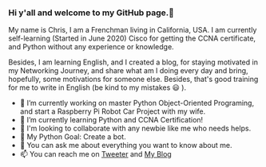 ### Hi y'all and welcome to my GitHub page.👋

My name is Chris, I am a Frenchman living in California, USA. 
I am currently self-learning (Started in June 2020) Cisco for getting the CCNA certificate, and Python without any experience or knowledge.

Besides, I am learning English, and I created a blog, for staying motivated in my Networking Journey, and share what am I doing every day and bring, hopefully, some motivations for someone else.
Besides, that's good training for me to write in English (be kind to my mistakes 😃 ).

- 🔭 I’m currently working on master Python Object-Oriented Programing, and start a Raspberry Pi Robot Car Project with my wife.
- 🌱 I’m currently learning Python and CCNA Certification!
- 👯 I'm looking to collaborate with any newbie like me who needs helps.
- 🤔 My Python Goal: Create a bot.
- 💬 You can ask me about everything you want to know about me.
- 📫 You can reach me on [Tweeter](https://twitter.com/DedmanRollet) and [My Blog](https://christechjourney.blogspot.com)
